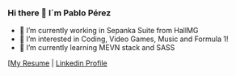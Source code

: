 ### Hi there 👋 I´m Pablo Pérez

- 🔭 I’m currently working in Sepanka Suite from HallMG
- 👀 I’m interested in Coding, Video Games, Music and Formula 1!
- 🌱 I’m currently learning MEVN stack and SASS


[[My Resume](https://prz96.github.io/MyResume) | [Linkedin Profile](https://www.linkedin.com/in/pabloprz/)
